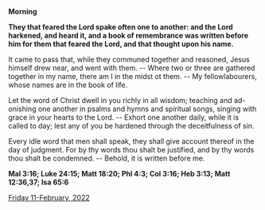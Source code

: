 **Morning**

**They that feared the Lord spake often one to another: and the Lord harkened, and heard it, and a book of remembrance was written before him for them that feared the Lord, and that thought upon his name.**
 
It came to pass that, while they communed together and reasoned, Jesus himself drew near, and went with them. -- Where two or three are gathered together in my name, there am I in the midst ot them. -- My fellowlabourers, whose names are in the book of life.
 
Let the word of Christ dwell in you richly in all wisdom; teaching and ad-onishing one another in psalms and hymns and spiritual songs, singing with grace in your hearts to the Lord. -- Exhort one another daily, while it is called to day; lest any of you be hardened through the deceitfulness of sin.
 
Every idle word that men shall speak, they shall give account thereof in the day of judgment. For by thy words thou shalt be justified, and by thy words thou shalt be condemned. -- Behold, it is written before me.  

**Mal 3:16; Luke 24:15; Matt 18:20; Phl 4:3; Col 3:16; Heb 3:13; Matt 12:36,37; Isa 65:6**

[Friday 11-February, 2022](https://t.me/daily_light)
